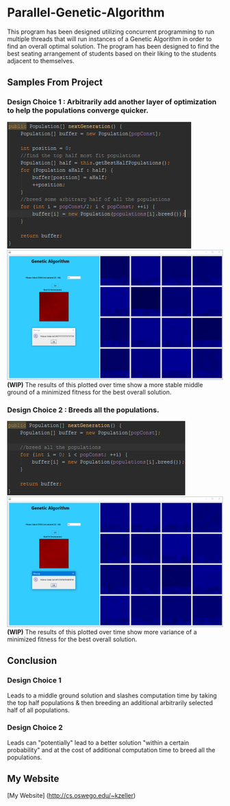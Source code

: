# Parallel-Genetic-Algorithm
This program has been designed utilizing concurrent programming to run multiple threads that will run instances of a Genetic Algorithm in order to find an overall optimal solution. The program has been designed to find the best seating arrangement of students based on their liking to the students adjacent to themselves.

## Samples From Project
### Design Choice 1 : Arbitrarily add another layer of optimization to help the populations converge quicker.   
![Visual](./Visuals/design_choice1.png)
![Visual](./Visuals/sample1.png)
**(WIP)** The results of this plotted over time show a more stable middle ground of a minimized fitness for the best overall solution.   

### Design Choice 2 : Breeds all the populations.   
![Visual](./Visuals/design_choice2.png)
![Visual](./Visuals/sample2.png)
**(WIP)** The results of this plotted over time show more variance of a minimized fitness for the best overall solution.   

## Conclusion   

### Design Choice 1   

Leads to a middle ground solution and slashes computation time by taking the top half populations & then breeding an additional arbitrarily selected half of all populations.   

### Design Choice 2   

Leads can "potentially" lead to a better solution "within a certain probability" and at the cost of additional computation time to breed all the populations.   

## My Website
[My Website]
(http://cs.oswego.edu/~kzeller)